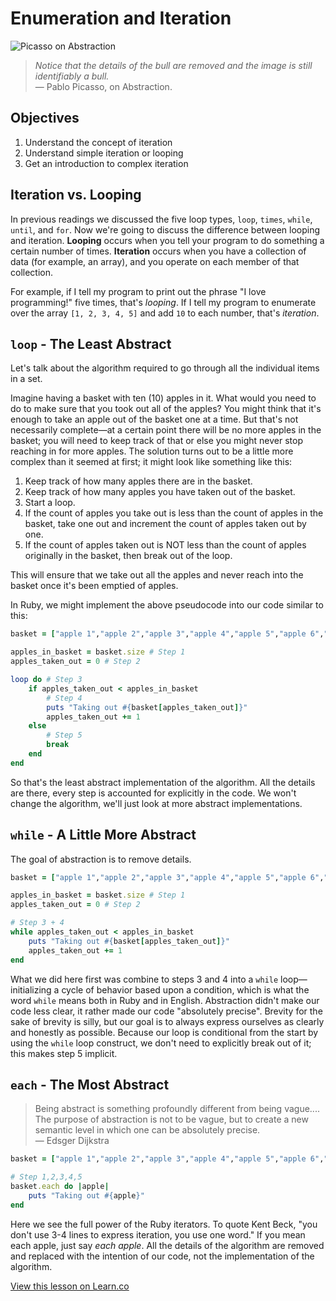 # Enumeration and Iteration

![Picasso on Abstraction](http://ironboard-curriculum-content.s3.amazonaws.com/web-development/abstraction-bull.jpg)

> *Notice that the details of the bull are removed  and the image is still identifiably a bull.*  
> — Pablo Picasso, on Abstraction.

## Objectives

1. Understand the concept of iteration 
2. Understand simple iteration or looping
3. Get an introduction to complex iteration

## Iteration vs. Looping

In previous readings we discussed the five loop types, `loop`, `times`, `while`, `until`, and `for`. Now we're going to discuss the difference between looping and iteration. **Looping** occurs when you tell your program to do something a certain number of times. **Iteration** occurs when you have a collection of data (for example, an array), and you operate on each member of that collection. 

For example, if I tell my program to print out the phrase "I love programming!" five times, that's *looping*. If I tell my program to enumerate over the array `[1, 2, 3, 4, 5]` and add `10` to each number, that's *iteration*. 


## `loop` - The Least Abstract

Let's talk about the algorithm required to go through all the individual items in a set.

Imagine having a basket with ten (10) apples in it. What would you need to do to make sure that you took out all of the apples? You might think that it's enough to take an apple out of the basket one at a time. But that's not necessarily complete—at a certain point there will be no more apples in the basket; you will need to keep track of that or else you might never stop reaching in for more apples. The solution turns out to be a little more complex than it seemed at first; it might look like something like this:

1. Keep track of how many apples there are in the basket.
2. Keep track of how many apples you have taken out of the basket.
3. Start a loop.
4. If the count of apples you take out is less than the count of apples in the basket, take one out and increment the count of apples taken out by one.
5. If the count of apples taken out is NOT less than the count of apples originally in the basket, then break out of the loop.

This will ensure that we take out all the apples and never reach into the basket once it's been emptied of apples.

In Ruby, we might implement the above pseudocode into our code similar to this:

```ruby
basket = ["apple 1","apple 2","apple 3","apple 4","apple 5","apple 6","apple 7","apple 8","apple 9","apple 10"]

apples_in_basket = basket.size # Step 1
apples_taken_out = 0 # Step 2

loop do # Step 3
    if apples_taken_out < apples_in_basket 
        # Step 4
        puts "Taking out #{basket[apples_taken_out]}"
        apples_taken_out += 1
    else
        # Step 5
        break
    end
end
```

So that's the least abstract implementation of the algorithm. All the details are there, every step is accounted for explicitly in the code. We won't change the algorithm, we'll just look at more abstract implementations.

## `while` - A Little More Abstract

The goal of abstraction is to remove details.

```ruby
basket = ["apple 1","apple 2","apple 3","apple 4","apple 5","apple 6","apple 7","apple 8","apple 9","apple 10"]

apples_in_basket = basket.size # Step 1
apples_taken_out = 0 # Step 2

# Step 3 + 4
while apples_taken_out < apples_in_basket
    puts "Taking out #{basket[apples_taken_out]}"
    apples_taken_out += 1
end
```

What we did here first was combine to steps 3 and 4 into a `while` loop—initializing a cycle of behavior based upon a condition, which is what the word `while` means both in Ruby and in English. Abstraction didn't make our code less clear, it rather made our code "absolutely precise". Brevity for the sake of brevity is silly, but our goal is to always express ourselves as clearly and honestly as possible. Because our loop is conditional from the start by using the `while` loop construct, we don't need to explicitly break out of it; this makes step 5 implicit.

## `each` - The Most Abstract

> Being abstract is something profoundly different from being vague.... The purpose of abstraction is not to be vague, but to create a new semantic level in which one can be absolutely precise.  
> — Edsger Dijkstra

```ruby
basket = ["apple 1","apple 2","apple 3","apple 4","apple 5","apple 6","apple 7","apple 8","apple 9","apple 10"]

# Step 1,2,3,4,5
basket.each do |apple|
    puts "Taking out #{apple}"
end
```

Here we see the full power of the Ruby iterators. To quote Kent Beck, "you don't use 3-4 lines to express iteration, you use one word." If you mean each apple, just say *each apple*. All the details of the algorithm are removed and replaced with the intention of our code, not the implementation of the algorithm.

<a href='https://learn.co/lessons/iterators-and-abstraction-ruby' data-visibility='hidden'>View this lesson on Learn.co</a>
